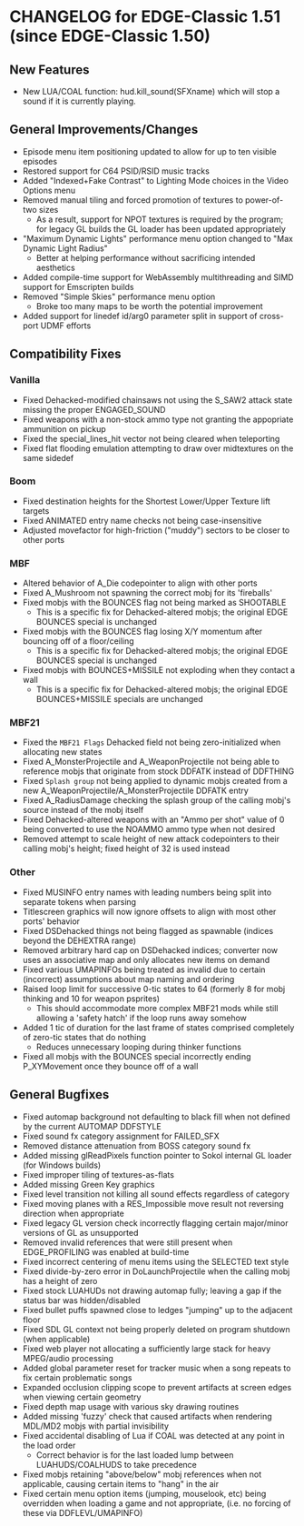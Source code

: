 # CHANGELOG for EDGE-Classic 1.51 (since EDGE-Classic 1.50)

## New Features
- New LUA/COAL function: hud.kill_sound(SFXname) which will stop a sound if it is currently playing.

## General Improvements/Changes
- Episode menu item positioning updated to allow for up to ten visible episodes
- Restored support for C64 PSID/RSID music tracks
- Added "Indexed+Fake Contrast" to Lighting Mode choices in the Video Options menu
- Removed manual tiling and forced promotion of textures to power-of-two sizes
  - As a result, support for NPOT textures is required by the program; for legacy GL builds the GL loader has been updated appropriately
- "Maximum Dynamic Lights" performance menu option changed to "Max Dynamic Light Radius"
  - Better at helping performance without sacrificing intended aesthetics
- Added compile-time support for WebAssembly multithreading and SIMD support for Emscripten builds
- Removed "Simple Skies" performance menu option
  - Broke too many maps to be worth the potential improvement
- Added support for linedef id/arg0 parameter split in support of cross-port UDMF efforts

## Compatibility Fixes

### Vanilla
- Fixed Dehacked-modified chainsaws not using the S_SAW2 attack state missing the proper ENGAGED_SOUND
- Fixed weapons with a non-stock ammo type not granting the appopriate ammunition on pickup
- Fixed the special_lines_hit vector not being cleared when teleporting
- Fixed flat flooding emulation attempting to draw over midtextures on the same sidedef

### Boom
- Fixed destination heights for the Shortest Lower/Upper Texture lift targets
- Fixed ANIMATED entry name checks not being case-insensitive
- Adjusted movefactor for high-friction ("muddy") sectors to be closer to other ports

### MBF
- Altered behavior of A_Die codepointer to align with other ports
- Fixed A_Mushroom not spawning the correct mobj for its 'fireballs'
- Fixed mobjs with the BOUNCES flag not being marked as SHOOTABLE
  - This is a specific fix for Dehacked-altered mobjs; the original EDGE BOUNCES special is unchanged
- Fixed mobjs with the BOUNCES flag losing X/Y momentum after bouncing off of a floor/ceiling
  - This is a specific fix for Dehacked-altered mobjs; the original EDGE BOUNCES special is unchanged
- Fixed mobjs with BOUNCES+MISSILE not exploding when they contact a wall
  - This is a specific fix for Dehacked-altered mobjs; the original EDGE BOUNCES+MISSILE specials are unchanged

### MBF21
- Fixed the `MBF21 Flags` Dehacked field not being zero-initialized when allocating new states
- Fixed A_MonsterProjectile and A_WeaponProjectile not being able to reference mobjs that originate from stock DDFATK instead of DDFTHING
- Fixed `Splash group` not being applied to dynamic mobjs created from a new A_WeaponProjectile/A_MonsterProjectile DDFATK entry
- Fixed A_RadiusDamage checking the splash group of the calling mobj's source instead of the mobj itself
- Fixed Dehacked-altered weapons with an "Ammo per shot" value of 0 being converted to use the NOAMMO ammo type when not desired
- Removed attempt to scale height of new attack codepointers to their calling mobj's height; fixed height of 32 is used instead

### Other
- Fixed MUSINFO entry names with leading numbers being split into separate tokens when parsing
- Titlescreen graphics will now ignore offsets to align with most other ports' behavior
- Fixed DSDehacked things not being flagged as spawnable (indices beyond the DEHEXTRA range)
- Removed arbitrary hard cap on DSDehacked indices; converter now uses an associative map and only allocates new items on demand
- Fixed various UMAPINFOs being treated as invalid due to certain (incorrect) assumptions about map naming and ordering
- Raised loop limit for successive 0-tic states to 64 (formerly 8 for mobj thinking and 10 for weapon psprites)
  - This should accommodate more complex MBF21 mods while still allowing a 'safety hatch' if the loop runs away somehow
- Added 1 tic of duration for the last frame of states comprised completely of zero-tic states that do nothing
  - Reduces unnecessary looping during thinker functions
- Fixed all mobjs with the BOUNCES special incorrectly ending P_XYMovement once they bounce off of a wall

## General Bugfixes
- Fixed automap background not defaulting to black fill when not defined by the current AUTOMAP DDFSTYLE
- Fixed sound fx category assignment for FAILED_SFX
- Removed distance attenuation from BOSS category sound fx
- Added missing glReadPixels function pointer to Sokol internal GL loader (for Windows builds)
- Fixed improper tiling of textures-as-flats
- Added missing Green Key graphics
- Fixed level transition not killing all sound effects regardless of category
- Fixed moving planes with a RES_Impossible move result not reversing direction when appropriate
- Fixed legacy GL version check incorrectly flagging certain major/minor versions of GL as unsupported
- Removed invalid references that were still present when EDGE_PROFILING was enabled at build-time
- Fixed incorrect centering of menu items using the SELECTED text style
- Fixed divide-by-zero error in DoLaunchProjectile when the calling mobj has a height of zero
- Fixed stock LUAHUDs not drawing automap fully; leaving a gap if the status bar was hidden/disabled
- Fixed bullet puffs spawned close to ledges "jumping" up to the adjacent floor
- Fixed SDL GL context not being properly deleted on program shutdown (when applicable)
- Fixed web player not allocating a sufficiently large stack for heavy MPEG/audio processing
- Added global parameter reset for tracker music when a song repeats to fix certain problematic songs
- Expanded occlusion clipping scope to prevent artifacts at screen edges when viewing certain geometry
- Fixed depth map usage with various sky drawing routines
- Added missing 'fuzzy' check that caused artifacts when rendering MDL/MD2 mobjs with partial invisibility
- Fixed accidental disabling of Lua if COAL was detected at any point in the load order
  - Correct behavior is for the last loaded lump between LUAHUDS/COALHUDS to take precedence
- Fixed mobjs retaining "above/below" mobj references when not applicable, causing certain items to "hang" in the air
- Fixed certain menu option items (jumping, mouselook, etc) being overridden when loading a game and not appropriate, (i.e. no forcing of these via DDFLEVL/UMAPINFO)